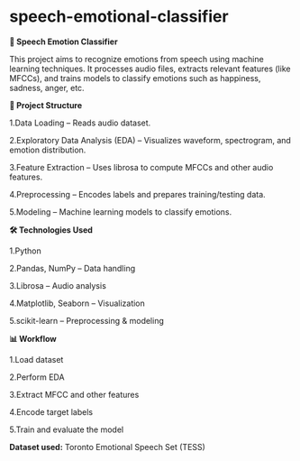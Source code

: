 # speech-emotional-classifier
**🎤 Speech Emotion Classifier**

This project aims to recognize emotions from speech using machine learning techniques.
It processes audio files, extracts relevant features (like MFCCs), and trains models to classify emotions such as happiness, sadness, anger, etc.

**📂 Project Structure**

1.Data Loading – Reads audio dataset.

2.Exploratory Data Analysis (EDA) – Visualizes waveform, spectrogram, and emotion distribution.

3.Feature Extraction – Uses librosa to compute MFCCs and other audio features.

4.Preprocessing – Encodes labels and prepares training/testing data.

5.Modeling – Machine learning models to classify emotions.

**🛠️ Technologies Used**

1.Python

2.Pandas, NumPy – Data handling

3.Librosa – Audio analysis

4.Matplotlib, Seaborn – Visualization

5.scikit-learn – Preprocessing & modeling

**📊 Workflow**

1.Load dataset

2.Perform EDA

3.Extract MFCC and other features

4.Encode target labels

5.Train and evaluate the model

**Dataset used:** Toronto Emotional Speech Set (TESS) 
